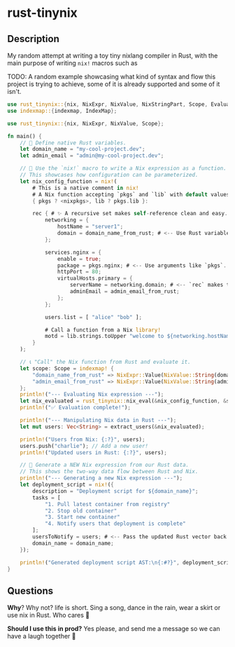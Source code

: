 # rust-tinynix

## Description

My random attempt at writing a toy tiny nixlang compiler in Rust, with the main
purpose of writing `nix!` macros such as

TODO: A random example showcasing what kind of syntax and flow this project
is trying to achieve, some of it is already supported and some of it isn't.

```rust
use rust_tinynix::{nix, NixExpr, NixValue, NixStringPart, Scope, EvaluationError};
use indexmap::{indexmap, IndexMap};

use rust_tinynix::{nix, NixExpr, NixValue, Scope};

fn main() {
    // 🍊 Define native Rust variables.
    let domain_name = "my-cool-project.dev";
    let admin_email = "admin@my-cool-project.dev";

    // 🚀 Use the `nix!` macro to write a Nix expression as a function.
    // This showcases how configuration can be parameterized.
    let nix_config_function = nix!(
        # This is a native comment in nix!
        # A Nix function accepting `pkgs` and `lib` with default values.
        { pkgs ? <nixpkgs>, lib ? pkgs.lib }:

        rec { # ✨ A recursive set makes self-reference clean and easy.
            networking = {
                hostName = "server1";
                domain = domain_name_from_rust; # <-- Use Rust variables.
            };

            services.nginx = {
                enable = true;
                package = pkgs.nginx; # <-- Use arguments like `pkgs`.
                httpPort = 80;
                virtualHosts.primary = {
                    serverName = networking.domain; # <-- `rec` makes this possible.
                    adminEmail = admin_email_from_rust;
                };
            };

            users.list = [ "alice" "bob" ];

            # Call a function from a Nix library!
            motd = lib.strings.toUpper "welcome to ${networking.hostName}";
        }
    );

    // 📞 "Call" the Nix function from Rust and evaluate it.
    let scope: Scope = indexmap! {
        "domain_name_from_rust" => NixExpr::Value(NixValue::String(domain_name.to_string())),
        "admin_email_from_rust" => NixExpr::Value(NixValue::String(admin_email.to_string())),
    };
    println!("--- Evaluating Nix expression ---");
    let nix_evaluated = rust_tinynix::nix_eval(&nix_config_function, &scope).expect("Evaluation failed");
    println!("✅ Evaluation complete!");

    println!("--- Manipulating Nix data in Rust ---");
    let mut users: Vec<String> = extract_users(&nix_evaluated);

    println!("Users from Nix: {:?}", users);
    users.push("charlie"); // Add a new user!
    println!("Updated users in Rust: {:?}", users);

    // 🤯 Generate a NEW Nix expression from our Rust data.
    // This shows the two-way data flow between Rust and Nix.
    println!("--- Generating a new Nix expression ---");
    let deployment_script = nix!({
        description = "Deployment script for ${domain_name}";
        tasks = [
            "1. Pull latest container from registry"
            "2. Stop old container"
            "3. Start new container"
            "4. Notify users that deployment is complete"
        ];
        usersToNotify = users; # <-- Pass the updated Rust vector back to Nix!
        domain_name = domain_name;
    });

    println!("Generated deployment script AST:\n{:#?}", deployment_script);
}
```

## Questions

**Why**? Why not? life is short. Sing a song, dance in the rain, wear a skirt
or use nix in Rust. Who cares 🥺

**Should I use this in prod?** Yes please, and send me a message so we can
have a laugh together 🥺
